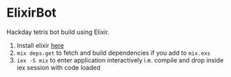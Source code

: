 # ElixirBot

Hackday tetris bot build using Elixir.

1. Install elixir [here](https://elixir-lang.org/install.html#macos)
2. `mix deps.get` to fetch and build dependencies if you add to `mix.exs`
3. `iex -S mix` to enter application interactively i.e. compile and drop inside iex session with code loaded

